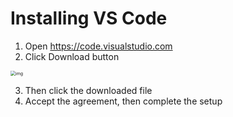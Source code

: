 # Installing VS Code



1. Open https://code.visualstudio.com
2. Click Download button

<img src="https://lh4.googleusercontent.com/7EXp9ZOwkir8rNgX9Iq_8CMdypjMqjMXmeWTWV7uP3fUlOxSrzh0ADoykIckSCPsOGt6E54OrtRy4wOWpX5Uvib0IxufMdBG_hugQxg9DLQ0-5Xwmfqro9XFtH9SBKh9wikNTPGX" alt="img" style="zoom:50%;" />



3. Then click the downloaded file
4. Accept the agreement, then complete the setup


